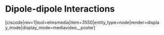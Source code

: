 # Dipole-dipole Interactions


[ciscode|rev=1|tool=elmsmedia|item=3550|entity_type=node|render=display_mode|display_mode=mediavideo__poster]